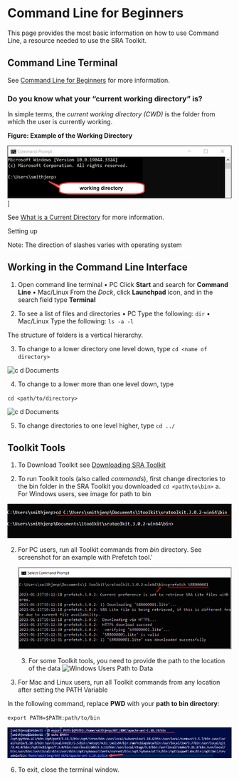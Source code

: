 # Command Line for Beginners
This page provides the most basic information on how to use Command Line, a resource needed to use the SRA Toolkit.

## Command Line Terminal
See [Command Line for Beginners](https://www.freecodecamp.org/news/command-line-for-beginners/) for more information.

### Do you know what your “current working directory” is?
In simple terms, the _current working directory (CWD)_ is the folder from which the user is currently working. 
  
  **Figure: Example of the Working Directory**

![Image of Working Directory](images/wiki/workingdir.png)]

See [What is a Current Directory](https://www.computerhope.com/jargon/c/currentd.htm) for more information.

Setting up 
  


Note:	The direction of slashes varies with operating system
## Working in the Command Line Interface

1.	Open command line terminal
  •	PC 	Click **Start** and search for **Command Line** 
  •	Mac/Linux 	From the _Dock_, click **Launchpad** icon, and in the search field type **Terminal** 

2.	To see a list of files and directories
  •	PC 		Type the following:
`dir`
  •	Mac/Linux 	Type the following:
 `ls -a -l`

The structure of folders is a vertical hierarchy. 

3.  To change to a lower directory one level down, type `cd <name of directory>`

![c d Documents](images/wiki/command.png)

4. To change to a lower more than one level down, type 
 
 `cd <path/to/directory>`

![c d Documents](images/wiki/command2.png)

5.	To change directories to one level higher, type 
`cd ../`

## Toolkit Tools

1. To Download Toolkit see [Downloading SRA Toolkit](https://github.com/ncbi/sra-tools/wiki/01.-Downloading-SRA-Toolkit)

1.	To run Toolkit tools (also called _commands_), first change directories to the bin folder in the SRA Toolkit you downloaded
`cd <path\to\bin>`
  a. For Windows users, see image for path to bin

![Windows Users Path to Bin](images/wiki/win_pathtobin.png)

2. For PC users, run all Toolkit commands from _bin_ directory. See screenshot for an example with Prefetch tool.'

   ![Windows User Prefetch from Bin](images/wiki/win_prefetch.png)

   3.	For some Toolkit tools, you need to provide the path to the location of the data
  ![Windows Users Path to Data](imagew/wiki/win_pathtodata.png)

4.	For Mac and Linux users, run all Toolkit commands from any location after setting the PATH Variable

In the following command, replace **PWD** with your **path to bin directory**:

`export PATH=$PATH:path/to/bin`

![export Command for PATH](images/wiki/exportPATH.png)

6.	To exit, close the terminal window.

